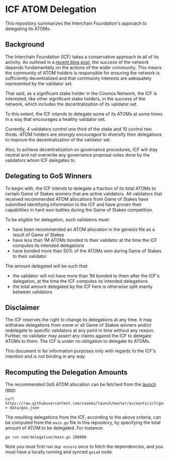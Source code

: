 # ICF ATOM Delegation

This repository summarizes the Interchain Foundation's approach to delegating
its ATOMs.

## Background

The Interchain Foundation (ICF) takes a conservative approach to all of its activity.
As outlined in a [recent blog
post](https://blog.cosmos.network/open-decentralized-networks-87e6097536a3), 
the success of the network depends
fundamentally on the actions of the wider community. This means the community of ATOM holders
is responsible for ensuring the network is sufficiently decentralized and that
community interests are adequately represented by the validator set.

That said, as a significant stake holder in the Cosmos Network, the ICF is
interested, like other significant stake holders, in the success of the network,
which includes the decentralization of its validator set.

To this extent, the ICF intends to delegate some of its ATOMs at some times in a way that
encourages a healthy validator set.

Currently, 4 validators control one third of the stake and 10 control two
thirds. ATOM holders are *strongly encouraged* to diversify their delegations to
improve the decentralization of the validator set.

Also, to achieve decentralization on governance procedures, ICF will stay neutral and 
not overwrite any governance proposal votes done by the validators whom ICF delegates to.

## Delegating to GoS Winners

To begin with, the ICF intends to delegate a fraction of its total ATOMs to
certain Game of Stakes winners that are active validators. 
All validators that received recommended  ATOM allocations from Game of Stakes have submitted identifying
information to the ICF and have proven their capabilities in hard won battles during
the Game of Stakes competition. 

To be eligible for delegation, such validators must:

- have been recommended an ATOM allocation in the genesis file as a result of
  Game of Stakes
- have less than 1M ATOMs bonded to their validator at the time the ICF computes
  its intended delegations
- have bonded more than 50% of the ATOMs won during Game of Stakes to their
  validator

The amount delegated will be such that:

- the validator will not have more than 1M bonded to them after the ICF's
  delegation, at the time the ICF computes its intended delegations
- the total amount delegated by the ICF here is otherwise split evenly between validators

## Disclaimer

The ICF reserves the right to change its delegations at any time. It may withdraw delegations
from some or all Game of Stakes winners and/or redelegate to specific validators at any point 
in time without any reason. Further, no validator may assert any claims against the ICF to delegate 
ATOMs to them. The ICF is under no obligation to delegate its ATOMs.

This document is for information purposes only with regards to the ICF's
intention and is not binding in any way. 

## Recomputing the Delegation Amounts

The recommended GoS ATOM allocation can be fetched from the [launch
repo](https://github.com/cosmos/launch):

```
curl https://raw.githubusercontent.com/cosmos/launch/master/accounts/icf/gos.json > data/gos.json
```

The resulting delegations from the ICF, according to the above criteria, can be
computed from the `main.go` file in this repository, by specifying the total
amount of ATOM to be delegated. For instance:

```
go run cmd/delegation/main.go 200000
```

Note you must first run `dep ensure` once to fetch the dependencies, and you
must have a locally running and synced `gaiad` node.
